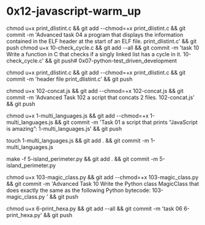 # 0x12-javascript-warm_up

chmod u+x print_dlistint.c && git add --chmod=+x print_dlistint.c && git commit -m 'Advanced task 04 a program that displays the information contained in the ELF header at the start of an ELF file. print_dlistint.c' && git push
chmod u+x 10-check_cycle.c && git add --all && git commit -m 'task 10 Write a function in C that checks if a singly linked list has a cycle in it. 10-check_cycle.c' && git push# 0x07-python-test_driven_development

chmod u+x print_dlistint.c && git add --chmod=+x print_dlistint.c && git commit -m 'header file print_dlistint.c' && git push

chmod u+x 102-concat.js && git add --chmod=+x 102-concat.js && git commit -m 'Advanced Task 102 a script that concats 2 files. 102-concat.js' && git push

chmod u+x 1-multi_languages.js && git add --chmod=+x 1-multi_languages.js && git commit -m 'Task 01 a script that prints “JavaScript is amazing”: 1-multi_languages.js' && git push

touch 1-multi_languages.js && git add . && git commit -m 1-multi_languages.js

make -f 5-island_perimeter.py && git add . && git commit -m 5-island_perimeter.py

chmod u+x 103-magic_class.py && git add --chmod=+x 103-magic_class.py && git commit -m 'Advanced Task 10 Write the Python class MagicClass that does exactly the same as the following Python bytecode: 103-magic_class.py ' && git push

chmod u+x 6-print_hexa.py && git add --all && git commit -m 'task 06 6-print_hexa.py' && git push
